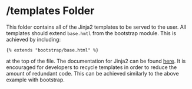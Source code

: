 # /templates Folder

This folder contains all of the Jinja2 templates to be served to the user. All templates should extend `base.hmtl` from the bootstrap module. This is achieved by including:

```
{% extends "bootstrap/base.html" %}
```

at the top of the file. The documentation for Jinja2 can be found [here](http://jinja.pocoo.org/docs/2.10/templates/). It is encouraged for developers to recycle templates in order to reduce the amount of redundant code. This can be achieved similarly to the above example with bootstrap.
